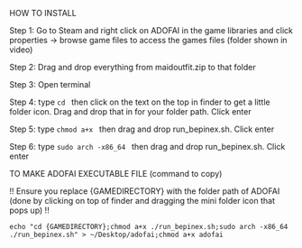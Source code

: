 HOW TO INSTALL

Step 1: Go to Steam and right click on ADOFAI in the game libraries and click properties -> browse game files to access the games files (folder shown in video)

Step 2: Drag and drop everything from maidoutfit.zip to that folder

Step 3: Open terminal

Step 4: type `cd ` then click on the text on the top in finder to get a little folder icon. Drag and drop that in for your folder path. Click enter

Step 5: type `chmod a+x ` then drag and drop run_bepinex.sh. Click enter

Step 6: type `sudo arch -x86_64 ` then drag and drop run_bepinex.sh. Click enter

TO MAKE ADOFAI EXECUTABLE FILE (command to copy)

!! Ensure you replace {GAMEDIRECTORY} with the folder path of ADOFAI (done by clicking on top of finder and dragging the mini folder icon that pops up) !!

`echo "cd {GAMEDIRECTORY};chmod a+x ./run_bepinex.sh;sudo arch -x86_64 ./run_bepinex.sh" > ~/Desktop/adofai;chmod a+x adofai`
